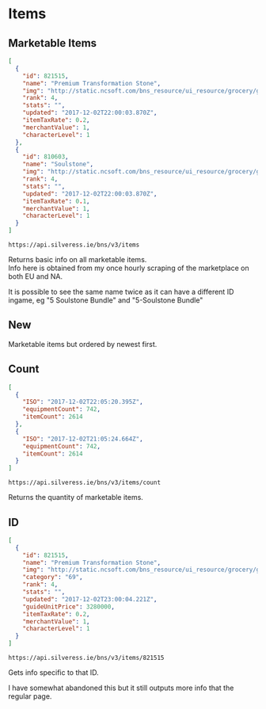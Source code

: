 # Items

## Marketable Items

```json
[
  {
    "id": 821515,
    "name": "Premium Transformation Stone",
    "img": "http://static.ncsoft.com/bns_resource/ui_resource/grocery/grocery_element_steel3_4_1.png",
    "rank": 4,
    "stats": "",
    "updated": "2017-12-02T22:00:03.870Z",
    "itemTaxRate": 0.2,
    "merchantValue": 1,
    "characterLevel": 1
  },
  {
    "id": 810603,
    "name": "Soulstone",
    "img": "http://static.ncsoft.com/bns_resource/ui_resource/grocery/gather_shiny_gemstone_4_1.png",
    "rank": 4,
    "stats": "",
    "updated": "2017-12-02T22:00:03.870Z",
    "itemTaxRate": 0.1,
    "merchantValue": 1,
    "characterLevel": 1
  }
]
```

`https://api.silveress.ie/bns/v3/items`

Returns basic info on all marketable items.  
Info here is obtained from my once hourly scraping of the marketplace on both EU and NA.

It is possible to see the same name twice as it can have a different ID ingame, eg "5 Soulstone Bundle" and "5-Soulstone Bundle"

## New

Marketable items but ordered by newest first.

## Count

```json
[
  {
    "ISO": "2017-12-02T22:05:20.395Z",
    "equipmentCount": 742,
    "itemCount": 2614
  },
  {
    "ISO": "2017-12-02T21:05:24.664Z",
    "equipmentCount": 742,
    "itemCount": 2614
  }
]
```

`https://api.silveress.ie/bns/v3/items/count`

Returns the quantity of marketable items.

## ID

```json
[
  {
    "id": 821515,
    "name": "Premium Transformation Stone",
    "img": "http://static.ncsoft.com/bns_resource/ui_resource/grocery/grocery_element_steel3_4_1.png",
    "category": "69",
    "rank": 4,
    "stats": "",
    "updated": "2017-12-02T23:00:04.221Z",
    "guideUnitPrice": 3280000,
    "itemTaxRate": 0.2,
    "merchantValue": 1,
    "characterLevel": 1
  }
]
```

`https://api.silveress.ie/bns/v3/items/821515`

Gets info specific to that ID.

I have somewhat abandoned this but it still outputs more info that the regular page.